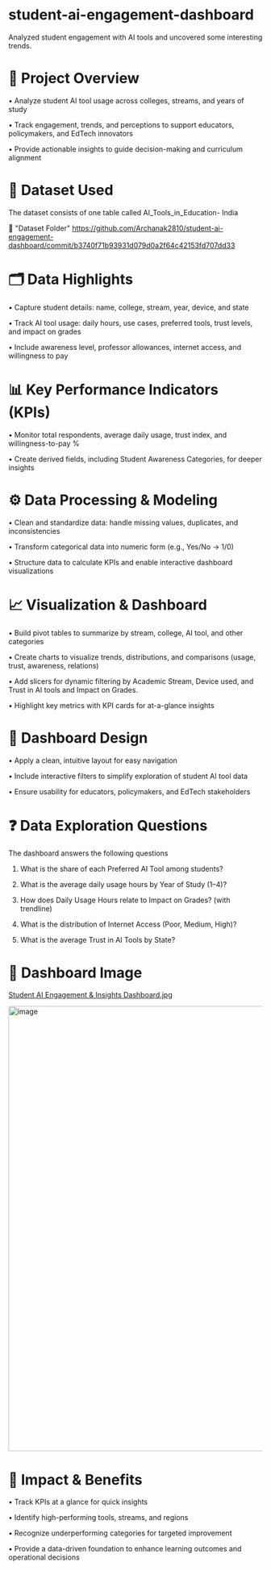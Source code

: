 # **student-ai-engagement-dashboard**

Analyzed student engagement with AI tools and uncovered some interesting trends.

# **📌 Project Overview**

•	Analyze student AI tool usage across colleges, streams, and years of study

•	Track engagement, trends, and perceptions to support educators, policymakers, and EdTech innovators

•	Provide actionable insights to guide decision-making and curriculum alignment

# **📂 Dataset Used**

The dataset consists of one table called AI_Tools_in_Education- India

📂 "Dataset Folder" https://github.com/Archanak2810/student-ai-engagement-dashboard/commit/b3740f71b93931d079d0a2f64c42153fd707dd33 

# **🗂️ Data Highlights**

•	Capture student details: name, college, stream, year, device, and state

•	Track AI tool usage: daily hours, use cases, preferred tools, trust levels, and impact on grades

•	Include awareness level, professor allowances, internet access, and willingness to pay

# **📊 Key Performance Indicators (KPIs)**
•	Monitor total respondents, average daily usage, trust index, and willingness-to-pay %

•	Create derived fields, including Student Awareness Categories, for deeper insights

# **⚙️ Data Processing & Modeling**
•	Clean and standardize data: handle missing values, duplicates, and inconsistencies

•	Transform categorical data into numeric form (e.g., Yes/No → 1/0)

•	Structure data to calculate KPIs and enable interactive dashboard visualizations

# **📈 Visualization & Dashboard**
•	Build pivot tables to summarize by stream, college, AI tool, and other categories

•	Create charts to visualize trends, distributions, and comparisons (usage, trust, awareness, relations)

•	Add slicers for dynamic filtering by Academic Stream, Device used, and Trust in AI tools and Impact on Grades.

•	Highlight key metrics with KPI cards for at-a-glance insights

# **🎨 Dashboard Design**
•	Apply a clean, intuitive layout for easy navigation

•	Include interactive filters to simplify exploration of student AI tool data

•	Ensure usability for educators, policymakers, and EdTech stakeholders

# **❓ Data Exploration Questions**
The dashboard answers the following questions

1.	What is the share of each Preferred AI Tool among students?
   
3.	What is the average daily usage hours by Year of Study (1–4)?
   
5.	How does Daily Usage Hours relate to Impact on Grades? (with trendline)
   
7.	What is the distribution of Internet Access (Poor, Medium, High)?
   
9.	What is the average Trust in AI Tools by State?
    

# **📸 Dashboard Image**

[Student AI Engagement & Insights Dashboard.jpg](https://github.com/Archanak2810/student-ai-engagement-dashboard/blob/main/Student%20AI%20Engagement%20%26%20Insights%20Dashboard.jpg) 

<img width="1740" height="883" alt="image" src="https://github.com/user-attachments/assets/3fe95ee1-48be-4f90-8aba-d38820202ff5" />






# **🌟 Impact & Benefits**

•	Track KPIs at a glance for quick insights

•	Identify high-performing tools, streams, and regions

•	Recognize underperforming categories for targeted improvement

•	Provide a data-driven foundation to enhance learning outcomes and operational decisions


